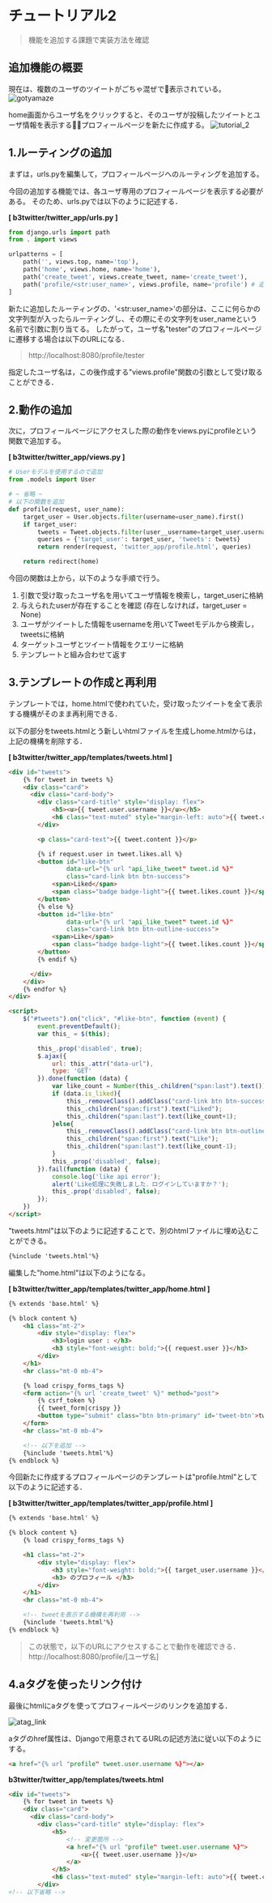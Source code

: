 # チュートリアル2
> 機能を追加する課題で実装方法を確認

## 追加機能の概要
現在は、複数のユーザのツイートがごちゃ混ぜで表示されている。
![gotyamaze](md_images/gotyamaze_home.png)

home画面からユーザ名をクリックすると、そのユーザが投稿したツイートとユーザ情報を表示するプロフィールページを新たに作成する。
![tutorial_2](md_images/tutorial_2.png)



## 1.ルーティングの追加
まずは，urls.pyを編集して，プロフィールページへのルーティングを追加する。

今回の追加する機能では、各ユーザ専用のプロフィールページを表示する必要がある。
そのため、urls.pyでは以下のように記述する．

**[ b3twitter/twitter_app/urls.py ]**
```python
from django.urls import path
from . import views

urlpatterns = [
    path('', views.top, name='top'),
    path('home', views.home, name='home'),
    path('create_tweet', views.create_tweet, name='create_tweet'),
    path('profile/<str:user_name>', views.profile, name='profile') # 追加
]
```

新たに追加したルーティングの、'\<str:user_name>'の部分は、ここに何らかの文字列型が入ったらルーティングし、その際にその文字列をuser_nameという名前で引数に割り当てる。
したがって，ユーザ名"tester"のプロフィールページに遷移する場合は以下のURLになる．
> http://localhost:8080/profile/tester

指定したユーザ名は，この後作成する"views.profile"関数の引数として受け取ることができる．


## 2.動作の追加
次に，プロフィールページにアクセスした際の動作をviews.pyにprofileという関数で追加する。


**[ b3twitter/twitter_app/views.py ]**
```Python
# Userモデルを使用するので追加
from .models import User

# ~ 省略 ~
# 以下の関数を追加
def profile(request, user_name):
    target_user = User.objects.filter(username=user_name).first()
    if target_user:
        tweets = Tweet.objects.filter(user__username=target_user.username).order_by("created_at").reverse()
        queries = {'target_user': target_user, 'tweets': tweets}
        return render(request, 'twitter_app/profile.html', queries)

    return redirect(home)
```

今回の関数は上から，以下のような手順で行う。
1. 引数で受け取ったユーザ名を用いてユーザ情報を検索し，target_userに格納
2. 与えられたuserが存在することを確認 (存在しなければ，target_user = None)
3. ユーザがツイートした情報をusernameを用いてTweetモデルから検索し，tweetsに格納
4. ターゲットユーザとツイート情報をクエリーに格納
5. テンプレートと組み合わせて返す


## 3.テンプレートの作成と再利用
テンプレートでは，home.htmlで使われていた，受け取ったツイートを全て表示する機構がそのまま再利用できる．

以下の部分をtweets.htmlとう新しいhtmlファイルを生成しhome.htmlからは，上記の機構を削除する．

**[ b3twitter/twitter_app/templates/tweets.html ]**
```html
<div id="tweets">
    {% for tweet in tweets %}
    <div class="card">
      <div class="card-body">
        <div class="card-title" style="display: flex">
            <h5><u>{{ tweet.user.username }}</u></h5>
            <h6 class="text-muted" style="margin-left: auto">{{ tweet.created_at }}</h6>
        </div>

        <p class="card-text">{{ tweet.content }}</p>

        {% if request.user in tweet.likes.all %}
        <button id="like-btn"
                data-url="{% url "api_like_tweet" tweet.id %}"
                class="card-link btn btn-success">
            <span>Liked</span>
            <span class="badge badge-light">{{ tweet.likes.count }}</span>
        </button>
        {% else %}
        <button id="like-btn"
                data-url="{% url "api_like_tweet" tweet.id %}"
                class="card-link btn btn-outline-success">
            <span>Like</span>
            <span class="badge badge-light">{{ tweet.likes.count }}</span>
        </button>
        {% endif %}

      </div>
    </div>
    {% endfor %}
</div>

<script>
    $("#tweets").on("click", "#like-btn", function (event) {
        event.preventDefault();
        var this_ = $(this);

        this_.prop('disabled', true);
        $.ajax({
            url: this_.attr("data-url"),
            type: 'GET'
        }).done(function (data) {
            var like_count = Number(this_.children("span:last").text());
            if (data.is_liked){
                this_.removeClass().addClass("card-link btn btn-success");
                this_.children("span:first").text("Liked");
                this_.children("span:last").text(like_count+1);
            }else{
                this_.removeClass().addClass("card-link btn btn-outline-success");
                this_.children("span:first").text("Like");
                this_.children("span:last").text(like_count-1);
            }
            this_.prop('disabled', false);
        }).fail(function (data) {
            console.log('like api error');
            alert('Like処理に失敗しました．ログインしていますか？');
            this_.prop('disabled', false);
        });
    })
</script>
```

"tweets.html"は以下のように記述することで、別のhtmlファイルに埋め込むことができる。
```html
{%include 'tweets.html'%}
```

編集した"home.html"は以下のようになる。

**[ b3twitter/twitter_app/templates/twitter_app/home.html ]**
```html
{% extends 'base.html' %}

{% block content %}
    <h1 class="mt-2">
        <div style="display: flex">
            <h3>login user : </h3>
            <h3 style="font-weight: bold;">{{ request.user }}</h3>
        </div>
    </h1>
    <hr class="mt-0 mb-4">

    {% load crispy_forms_tags %}
    <form action="{% url 'create_tweet' %}" method="post">
        {% csrf_token %}
        {{ tweet_form|crispy }}
        <button type="submit" class="btn btn-primary" id='tweet-btn'>tweet</button>
    </form>
    <hr class="mt-0 mb-4">

    <!-- 以下を追加 -->
    {%include 'tweets.html'%}
{% endblock %}
```

今回新たに作成するプロフィールページのテンプレートは"profile.html"として以下のように記述する．

**[ b3twitter/twitter_app/templates/twitter_app/profile.html ]**
```html
{% extends 'base.html' %}

{% block content %}
    {% load crispy_forms_tags %}

    <h1 class="mt-2">
        <div style="display: flex">
            <h3 style="font-weight: bold;">{{ target_user.username }}</h3>
            <h3> のプロフィール </h3>
        </div>
    </h1>
    <hr class="mt-0 mb-4">

    <!-- tweetを表示する機構を再利用 -->
    {%include 'tweets.html'%}
{% endblock %}
```

> この状態で，以下のURLにアクセスすることで動作を確認できる．<br>
> http://localhost:8080/profile/[ユーザ名]


## 4.aタグを使ったリンク付け
最後にhtmlにaタグを使ってプロフィールページのリンクを追加する．

![atag_link](md_images/Atag_link.png)

aタグのhref属性は、Djangoで用意されてるURLの記述方法に従い以下のようにする。
```html
<a href="{% url "profile" tweet.user.username %}"></a>
```

**b3twitter/twitter_app/templates/tweets.html**
```html
<div id="tweets">
    {% for tweet in tweets %}
    <div class="card">
      <div class="card-body">
        <div class="card-title" style="display: flex">
            <h5>
                <!-- 変更箇所 -->
                <a href="{% url "profile" tweet.user.username %}">
                    <u>{{ tweet.user.username }}</u>
                </a>
            </h5>
            <h6 class="text-muted" style="margin-left: auto">{{ tweet.created_at }}</h6>
        </div>
<!-- 以下省略 -->
```
